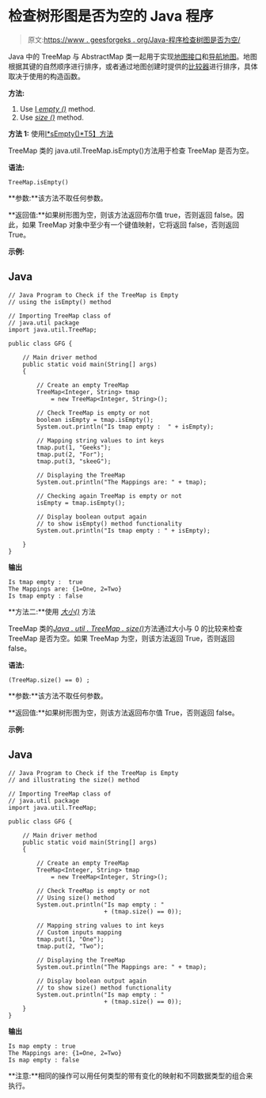 # 检查树形图是否为空的 Java 程序

> 原文:[https://www . geesforgeks . org/Java-程序检查树图是否为空/](https://www.geeksforgeeks.org/java-program-to-check-if-the-treemap-is-empty/)

Java 中的 TreeMap 与 AbstractMap 类一起用于实现[地图接口](https://www.geeksforgeeks.org/map-interface-java-examples/)和[导航地图](https://www.geeksforgeeks.org/navigablemap-interface-in-java-with-example/)。地图根据其键的自然顺序进行排序，或者通过地图创建时提供的[比较器](https://www.geeksforgeeks.org/comparator-interface-java/)进行排序，具体取决于使用的构造函数。

**方法:**

1.  Use [I *empty ()*](https://www.geeksforgeeks.org/map-isempty-method-in-java-with-examples/) method.
2.  Use [*size ()*](https://www.geeksforgeeks.org/mapsize-c-stl/) method.

**方法 1:** 使用[I*sEmpty()*T5】方法](https://www.geeksforgeeks.org/map-isempty-method-in-java-with-examples/)

TreeMap 类的 java.util.TreeMap.isEmpty()方法用于检查 TreeMap 是否为空。

**语法:**

```
TreeMap.isEmpty()
```

**参数:**该方法不取任何参数。

**返回值:**如果树形图为空，则该方法返回布尔值 true，否则返回 false。因此，如果 TreeMap 对象中至少有一个键值映射，它将返回 false，否则返回 True。

**示例:**

## Java

```
// Java Program to Check if the TreeMap is Empty
// using the isEmpty() method

// Importing TreeMap class of
// java.util package
import java.util.TreeMap;

public class GFG {

    // Main driver method
    public static void main(String[] args)
    {

        // Create an empty TreeMap
        TreeMap<Integer, String> tmap
            = new TreeMap<Integer, String>();

        // Check TreeMap is empty or not
        boolean isEmpty = tmap.isEmpty();
        System.out.println("Is tmap empty :  " + isEmpty);

        // Mapping string values to int keys
        tmap.put(1, "Geeks");
        tmap.put(2, "For");
        tmap.put(3, "skeeG");

        // Displaying the TreeMap
        System.out.println("The Mappings are: " + tmap);

        // Checking again TreeMap is empty or not
        isEmpty = tmap.isEmpty();

        // Display boolean output again
        // to show isEmpty() method functionality
        System.out.println("Is tmap empty : " + isEmpty);

    }
}
```

**输出**

```
Is tmap empty :  true
The Mappings are: {1=One, 2=Two}
Is tmap empty : false
```

**方法二:**使用 [*大小()*](https://www.geeksforgeeks.org/mapsize-c-stl/) 方法

TreeMap 类的[*Java . util . TreeMap . size()*](https://www.geeksforgeeks.org/treemap-size-method-in-java/)方法通过大小与 0 的比较来检查 TreeMap 是否为空。如果 TreeMap 为空，则该方法返回 True，否则返回 false。

**语法:**

```
(TreeMap.size() == 0) ;
```

**参数:**该方法不取任何参数。

**返回值:**如果树形图为空，则该方法返回布尔值 True，否则返回 false。

**示例:**

## Java

```
// Java Program to Check if the TreeMap is Empty
// and illustrating the size() method

// Importing TreeMap class of
// java.util package
import java.util.TreeMap;

public class GFG {

    // Main driver method
    public static void main(String[] args)
    {

        // Create an empty TreeMap
        TreeMap<Integer, String> tmap
            = new TreeMap<Integer, String>();

        // Check TreeMap is empty or not
        // Using size() method
        System.out.println("Is map empty : "
                           + (tmap.size() == 0));

        // Mapping string values to int keys
        // Custom inputs mapping
        tmap.put(1, "One");
        tmap.put(2, "Two");

        // Displaying the TreeMap
        System.out.println("The Mappings are: " + tmap);

        // Display boolean output again
        // to show size() method functionality
        System.out.println("Is map empty : "
                           + (tmap.size() == 0));
    }
}
```

**输出**

```
Is map empty : true
The Mappings are: {1=One, 2=Two}
Is map empty : false
```

**注意:**相同的操作可以用任何类型的带有变化的映射和不同数据类型的组合来执行。